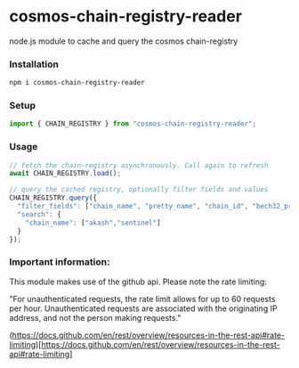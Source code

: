 # cosmos-chain-registry-reader

node.js module to cache and query the cosmos chain-registry

### Installation

```bash
npm i cosmos-chain-registry-reader
```

### Setup

```js
import { CHAIN_REGISTRY } from "cosmos-chain-registry-reader";
```

### Usage

```js
// fetch the chain-registry asynchronously. Call again to refresh
await CHAIN_REGISTRY.load();  

// query the cached registry, optionally filter fields and values
CHAIN_REGISTRY.query({
  "filter_fields": ["chain_name", "pretty_name", "chain_id", "bech32_prefix", "slip44", "apis.rest"],
  "search": {
    "chain_name": ["akash","sentinel"]
  }
});
```
### Important information:

This module makes use of the github api. Please note the rate limiting:

"For unauthenticated requests, the rate limit allows for up to 60 requests per hour. Unauthenticated requests are associated with the originating IP address, and not the person making requests."

(https://docs.github.com/en/rest/overview/resources-in-the-rest-api#rate-limiting)[https://docs.github.com/en/rest/overview/resources-in-the-rest-api#rate-limiting]
